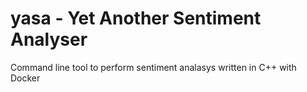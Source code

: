 # yasa - Yet Another Sentiment Analyser

Command line tool to perform sentiment analasys written in C++ with Docker
